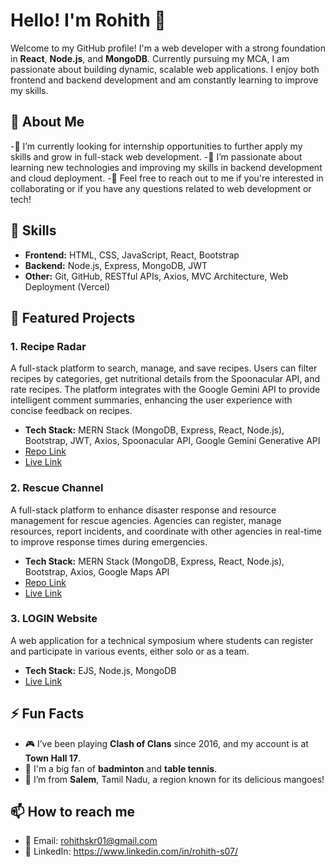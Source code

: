 # Hello! I'm Rohith 👋

Welcome to my GitHub profile! I'm a web developer with a strong foundation in **React**, **Node.js**, and **MongoDB**. Currently pursuing my MCA, I am passionate about building dynamic, scalable web applications. I enjoy both frontend and backend development and am constantly learning to improve my skills.

## 🚀 About Me
-🌱 I’m currently looking for internship opportunities to further apply my skills and grow in full-stack web development.
-🤔 I’m passionate about learning new technologies and improving my skills in backend development and cloud deployment.
-💬 Feel free to reach out to me if you're interested in collaborating or if you have any questions related to web development or tech!

## 💼 Skills
- **Frontend:** HTML, CSS, JavaScript, React, Bootstrap
- **Backend:** Node.js, Express, MongoDB, JWT
- **Other:** Git, GitHub, RESTful APIs, Axios, MVC Architecture, Web Deployment (Vercel)

## 📂 Featured Projects

### 1. **Recipe Radar**
A full-stack platform to search, manage, and save recipes. Users can filter recipes by categories, get nutritional details from the Spoonacular API, and rate recipes. The platform integrates with the Google Gemini API to provide intelligent comment summaries, enhancing the user experience with concise feedback on recipes.

- **Tech Stack:** MERN Stack (MongoDB, Express, React, Node.js), Bootstrap, JWT, Axios, Spoonacular API, Google Gemini Generative API
- [Repo Link](https://github.com/Rohith-S-07/RecipeRadar)
- [Live Link](https://reciperadar-app.onrender.com/)

### 2. **Rescue Channel**
A full-stack platform to enhance disaster response and resource management for rescue agencies. Agencies can register, manage resources, report incidents, and coordinate with other agencies in real-time to improve response times during emergencies.

- **Tech Stack:** MERN Stack (MongoDB, Express, React, Node.js), Bootstrap, Axios, Google Maps API
- [Repo Link](https://github.com/Rohith-S-07/RescueChannel-MERN)
- [Live Link](https://rescuechannel.onrender.com/)

### 3. **LOGIN Website**
A web application for a technical symposium where students can register and participate in various events, either solo or as a team.

- **Tech Stack:** EJS, Node.js, MongoDB
- [Live Link](https://login-2024.onrender.com/)

## ⚡ Fun Facts
- 🎮 I’ve been playing **Clash of Clans** since 2016, and my account is at **Town Hall 17**.
- 🏸 I'm a big fan of **badminton** and **table tennis**.
- 🥭 I’m from **Salem**, Tamil Nadu, a region known for its delicious mangoes!

## 📫 How to reach me
- 📧 Email: rohithskr01@gmail.com
- 🔗 LinkedIn: https://www.linkedin.com/in/rohith-s07/
